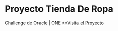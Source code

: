 # Proyecto Tienda De Ropa
Challenge de Oracle | ONE
[**Visita el Proyecto](https://jysusog.github.io/tienda-de-ropa/inicio.html?)
